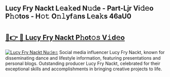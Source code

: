 ## Lucy Fry Nackt L𝚎a𝚔ed N𝚞𝚍e - Part-Ljr Vi𝚍𝚎o P𝚑𝚘tos - H𝚘𝚝 O𝚗𝚕yf𝚊ns L𝚎a𝚔s 46aU0

# <h2><a href="http://kf3c0fd.oniu.top/?m=Lucy+Fry+Nackt">🔗👉 🔴 Lucy Fry Nackt P𝚑ot𝚘𝚜 V𝚒d𝚎o</a></h2>

[![Lucy Fry Nackt Nu𝚍e𝚜](https://i.imgur.com/0qMVB7G.gif)](http://kf3c0fd.oniu.top/?m=Lucy+Fry+Nackt)
Social media influencer Lucy Fry Nackt, known for disseminating dance and lifestyle information, featuring presentations and personal blogs. Outstanding producer Lucy Fry Nackt, celebrated for their exceptional skills and accomplishments in bringing creative projects to life.  
